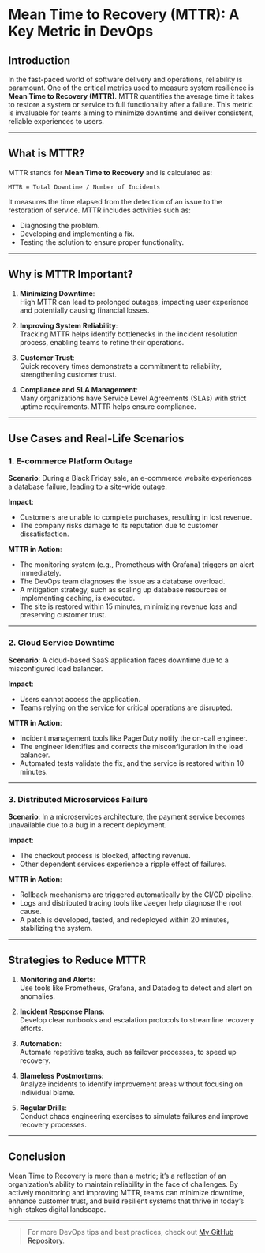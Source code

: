 # **Mean Time to Recovery (MTTR): A Key Metric in DevOps**  

## **Introduction**  
In the fast-paced world of software delivery and operations, reliability is paramount. One of the critical metrics used to measure system resilience is **Mean Time to Recovery (MTTR)**. MTTR quantifies the average time it takes to restore a system or service to full functionality after a failure. This metric is invaluable for teams aiming to minimize downtime and deliver consistent, reliable experiences to users.  

---

## **What is MTTR?**  
MTTR stands for **Mean Time to Recovery** and is calculated as:  

```  
MTTR = Total Downtime / Number of Incidents  
```  

It measures the time elapsed from the detection of an issue to the restoration of service. MTTR includes activities such as:  
- Diagnosing the problem.  
- Developing and implementing a fix.  
- Testing the solution to ensure proper functionality.  

---

## **Why is MTTR Important?**  
1. **Minimizing Downtime**:  
   High MTTR can lead to prolonged outages, impacting user experience and potentially causing financial losses.  

2. **Improving System Reliability**:  
   Tracking MTTR helps identify bottlenecks in the incident resolution process, enabling teams to refine their operations.  

3. **Customer Trust**:  
   Quick recovery times demonstrate a commitment to reliability, strengthening customer trust.  

4. **Compliance and SLA Management**:  
   Many organizations have Service Level Agreements (SLAs) with strict uptime requirements. MTTR helps ensure compliance.  

---

## **Use Cases and Real-Life Scenarios**  

### **1. E-commerce Platform Outage**  
**Scenario**: During a Black Friday sale, an e-commerce website experiences a database failure, leading to a site-wide outage.  

**Impact**:  
- Customers are unable to complete purchases, resulting in lost revenue.  
- The company risks damage to its reputation due to customer dissatisfaction.  

**MTTR in Action**:  
- The monitoring system (e.g., Prometheus with Grafana) triggers an alert immediately.  
- The DevOps team diagnoses the issue as a database overload.  
- A mitigation strategy, such as scaling up database resources or implementing caching, is executed.  
- The site is restored within 15 minutes, minimizing revenue loss and preserving customer trust.  

---

### **2. Cloud Service Downtime**  
**Scenario**: A cloud-based SaaS application faces downtime due to a misconfigured load balancer.  

**Impact**:  
- Users cannot access the application.  
- Teams relying on the service for critical operations are disrupted.  

**MTTR in Action**:  
- Incident management tools like PagerDuty notify the on-call engineer.  
- The engineer identifies and corrects the misconfiguration in the load balancer.  
- Automated tests validate the fix, and the service is restored within 10 minutes.  

---

### **3. Distributed Microservices Failure**  
**Scenario**: In a microservices architecture, the payment service becomes unavailable due to a bug in a recent deployment.  

**Impact**:  
- The checkout process is blocked, affecting revenue.  
- Other dependent services experience a ripple effect of failures.  

**MTTR in Action**:  
- Rollback mechanisms are triggered automatically by the CI/CD pipeline.  
- Logs and distributed tracing tools like Jaeger help diagnose the root cause.  
- A patch is developed, tested, and redeployed within 20 minutes, stabilizing the system.  

---

## **Strategies to Reduce MTTR**  
1. **Monitoring and Alerts**:  
   Use tools like Prometheus, Grafana, and Datadog to detect and alert on anomalies.  

2. **Incident Response Plans**:  
   Develop clear runbooks and escalation protocols to streamline recovery efforts.  

3. **Automation**:  
   Automate repetitive tasks, such as failover processes, to speed up recovery.  

4. **Blameless Postmortems**:  
   Analyze incidents to identify improvement areas without focusing on individual blame.  

5. **Regular Drills**:  
   Conduct chaos engineering exercises to simulate failures and improve recovery processes.  

---

## **Conclusion**  
Mean Time to Recovery is more than a metric; it’s a reflection of an organization’s ability to maintain reliability in the face of challenges. By actively monitoring and improving MTTR, teams can minimize downtime, enhance customer trust, and build resilient systems that thrive in today’s high-stakes digital landscape.  

---  
> For more DevOps tips and best practices, check out [My GitHub Repository](#).  
